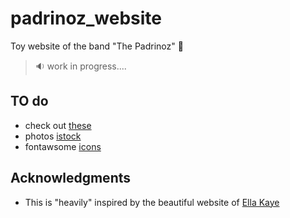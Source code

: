 # padrinoz_website
Toy website of the band "The Padrinoz" 🎸 


> 🔉 work in progress....  


## TO do 

+ check out [these](https://jhelvy.github.io/distillery/tips_and_tricks.html) 
+ photos [istock](https://www.istockphoto.com/it/search/2/image?excludenudity=true&orientations=square&phrase=festival&sort=best&servicecontext=srp-related)
+ fontawsome [icons](https://fontawesome.com/icons/boombox?s=solid)

## Acknowledgments

+ This is "heavily" inspired by the beautiful website of [Ella Kaye](https://ellakaye.rbind.io/)
